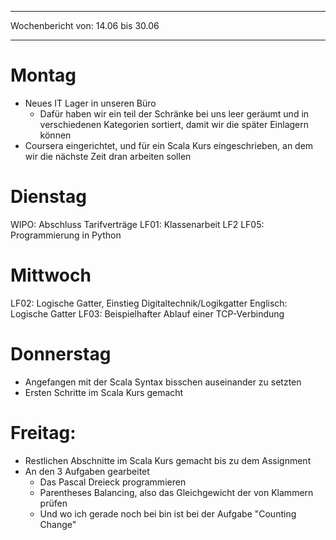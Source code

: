 
--- 
Wochenbericht von: 14.06 bis 30.06    

--- 
# Montag
- Neues IT Lager in unseren Büro
	- Dafür haben wir ein teil der Schränke bei uns leer geräumt und in verschiedenen Kategorien sortiert, damit wir die später Einlagern können
- Coursera eingerichtet, und für ein Scala Kurs eingeschrieben, an dem wir die nächste Zeit dran arbeiten sollen

# Dienstag
WIPO: Abschluss Tarifverträge
LF01: Klassenarbeit LF2
LF05: Programmierung in Python
# Mittwoch
LF02: Logische Gatter, Einstieg Digitaltechnik/Logikgatter
Englisch: Logische Gatter
LF03: Beispielhafter Ablauf einer TCP-Verbindung

# Donnerstag
- Angefangen mit der Scala Syntax bisschen auseinander zu setzten
- Ersten Schritte im Scala Kurs gemacht
# Freitag:
- Restlichen Abschnitte im Scala Kurs gemacht bis zu dem Assignment
- An den 3 Aufgaben gearbeitet
	- Das Pascal Dreieck programmieren 
	- Parentheses Balancing, also das Gleichgewicht der von Klammern prüfen
	- Und wo ich gerade noch bei bin ist bei der Aufgabe "Counting Change"
